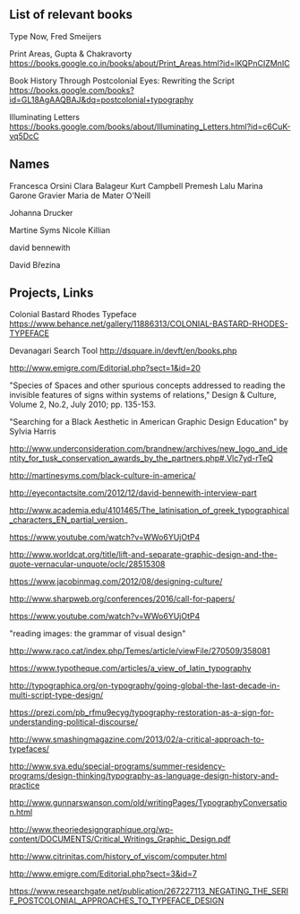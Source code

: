 ## List of relevant books

Type Now, Fred Smeijers

Print Areas, Gupta & Chakravorty
https://books.google.co.in/books/about/Print_Areas.html?id=lKQPnCIZMnIC

Book History Through Postcolonial Eyes: Rewriting the Script
https://books.google.com/books?id=GL18AgAAQBAJ&dq=postcolonial+typography

Illuminating Letters
https://books.google.com/books/about/Illuminating_Letters.html?id=c6CuK-vq5DcC

## Names

Francesca Orsini
Clara Balageur
Kurt Campbell
Premesh Lalu
Marina Garone Gravier
Maria de Mater O'Neill

Johanna Drucker

Martine Syms
Nicole Killian

david bennewith

David Březina

## Projects, Links

Colonial Bastard Rhodes Typeface
https://www.behance.net/gallery/11886313/COLONIAL-BASTARD-RHODES-TYPEFACE

Devanagari Search Tool
http://dsquare.in/devft/en/books.php

http://www.emigre.com/Editorial.php?sect=1&id=20

"Species of Spaces and other spurious concepts addressed to reading the invisible features of signs within systems of relations," Design & Culture, Volume 2, No.2, July 2010; pp. 135-153.

"Searching for a Black Aesthetic in American Graphic Design Education" by Sylvia Harris

http://www.underconsideration.com/brandnew/archives/new_logo_and_identity_for_tusk_conservation_awards_by_the_partners.php#.Vlc7yd-rTeQ

http://martinesyms.com/black-culture-in-america/

http://eyecontactsite.com/2012/12/david-bennewith-interview-part

http://www.academia.edu/4101465/The_latinisation_of_greek_typographical_characters_EN_partial_version_

https://www.youtube.com/watch?v=WWo6YUjOtP4

http://www.worldcat.org/title/lift-and-separate-graphic-design-and-the-quote-vernacular-unquote/oclc/28515308

https://www.jacobinmag.com/2012/08/designing-culture/

http://www.sharpweb.org/conferences/2016/call-for-papers/

https://www.youtube.com/watch?v=WWo6YUjOtP4

"reading images: the grammar of visual design"

http://www.raco.cat/index.php/Temes/article/viewFile/270509/358081

https://www.typotheque.com/articles/a_view_of_latin_typography

http://typographica.org/on-typography/going-global-the-last-decade-in-multi-script-type-design/

https://prezi.com/pb_rfmu9ecyg/typography-restoration-as-a-sign-for-understanding-political-discourse/

http://www.smashingmagazine.com/2013/02/a-critical-approach-to-typefaces/

http://www.sva.edu/special-programs/summer-residency-programs/design-thinking/typography-as-language-design-history-and-practice

http://www.gunnarswanson.com/old/writingPages/TypographyConversation.html

http://www.theoriedesigngraphique.org/wp-content/DOCUMENTS/Critical_Writings_Graphic_Design.pdf

http://www.citrinitas.com/history_of_viscom/computer.html

http://www.emigre.com/Editorial.php?sect=3&id=7

https://www.researchgate.net/publication/267227113_NEGATING_THE_SERIF_POSTCOLONIAL_APPROACHES_TO_TYPEFACE_DESIGN
